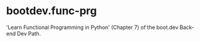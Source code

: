 # bootdev.func-prg
'Learn Functional Programming in Python' (Chapter 7) of the boot.dev Back-end Dev Path.
